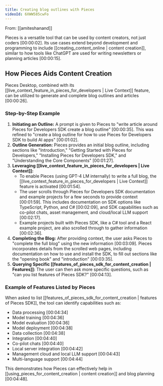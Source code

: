 ```yaml
---
title: Creating blog outlines with Pieces
videoId: 6XWW585cwFo
---
```


From: [[amiteshanand]] <br/> 

Pieces is a versatile tool that can be used by content creators, not just coders <a class="yt-timestamp" data-t="00:00:02">[00:00:02]</a>. Its use cases extend beyond development and programming to include [[creating_content_online | content creation]], similar to how tools like ChatGPT are used for writing newsletters or planning articles <a class="yt-timestamp" data-t="00:00:15">[00:00:15]</a>.

## How Pieces Aids Content Creation

Pieces Desktop, combined with its [[live_context_feature_in_pieces_for_developers | Live Context]] feature, can be utilized to generate and complete blog outlines and articles <a class="yt-timestamp" data-t="00:00:26">[00:00:26]</a>.

### Step-by-Step Example

1.  **Initiating an Outline:** A prompt is given to Pieces to "write article around Pieces for Developers SDK create a blog outline" <a class="yt-timestamp" data-t="00:00:35">[00:00:35]</a>. This was refined to "create a blog outline for how to use Pieces for Developers SDK to build AI apps" <a class="yt-timestamp" data-t="00:01:02">[00:01:02]</a>.
2.  **Outline Generation:** Pieces provides an initial blog outline, including sections like "Introduction," "Getting Started with Pieces for Developers," "Installing Pieces for Developers SDK," and "Understanding the Core Components" <a class="yt-timestamp" data-t="00:01:27">[00:01:27]</a>.
3.  **Leveraging [[live_context_feature_in_pieces_for_developers | Live Context]]:**
    *   To enable Pieces (using GPT-4 LM internally) to write a full blog, the [[live_context_feature_in_pieces_for_developers | Live Context]] feature is activated <a class="yt-timestamp" data-t="00:01:54">[00:01:54]</a>.
    *   The user scrolls through Pieces for Developers SDK documentation and example projects for a few seconds to provide context <a class="yt-timestamp" data-t="00:01:59">[00:01:59]</a>. This includes documentation on SDK options like TypeScript, Python, and C# <a class="yt-timestamp" data-t="00:02:09">[00:02:09]</a>, and SDK capabilities such as co-pilot chats, asset management, and cloud/local LLM support <a class="yt-timestamp" data-t="00:02:17">[00:02:17]</a>.
    *   Example projects built with Pieces SDK, like a C# tool and a React example project, are also scrolled through to gather information <a class="yt-timestamp" data-t="00:02:36">[00:02:36]</a>.
4.  **Completing the Blog:** After providing context, the user asks Pieces to "complete the full blog" using the new information <a class="yt-timestamp" data-t="00:03:09">[00:03:09]</a>. Pieces incorporates details from the scrolled web pages, including documentation on how to use and install the SDK, to fill out sections like the "opening book" and "introduction" <a class="yt-timestamp" data-t="00:03:35">[00:03:35]</a>.
5.  **Querying Specific [[features_of_pieces_sdk_for_content_creation | Features]]:** The user can then ask more specific questions, such as "can you list features of Pieces SDK?" <a class="yt-timestamp" data-t="00:04:13">[00:04:13]</a>.

### Example of Features Listed by Pieces

When asked to list [[features_of_pieces_sdk_for_content_creation | features of Pieces SDK]], the tool can identify capabilities such as:
*   Data processing <a class="yt-timestamp" data-t="00:04:34">[00:04:34]</a>
*   Model training <a class="yt-timestamp" data-t="00:04:36">[00:04:36]</a>
*   Model evaluation <a class="yt-timestamp" data-t="00:04:36">[00:04:36]</a>
*   Model deployment <a class="yt-timestamp" data-t="00:04:38">[00:04:38]</a>
*   Data collection <a class="yt-timestamp" data-t="00:04:38">[00:04:38]</a>
*   Integration <a class="yt-timestamp" data-t="00:04:40">[00:04:40]</a>
*   Co-pilot chats <a class="yt-timestamp" data-t="00:04:40">[00:04:40]</a>
*   Local server integration <a class="yt-timestamp" data-t="00:04:42">[00:04:42]</a>
*   Management cloud and local LLM support <a class="yt-timestamp" data-t="00:04:43">[00:04:43]</a>
*   Multi-language support <a class="yt-timestamp" data-t="00:04:44">[00:04:44]</a>

This demonstrates how Pieces can effectively help in [[using_pieces_for_content_creation | content creation]] and blog planning <a class="yt-timestamp" data-t="00:04:48">[00:04:48]</a>.